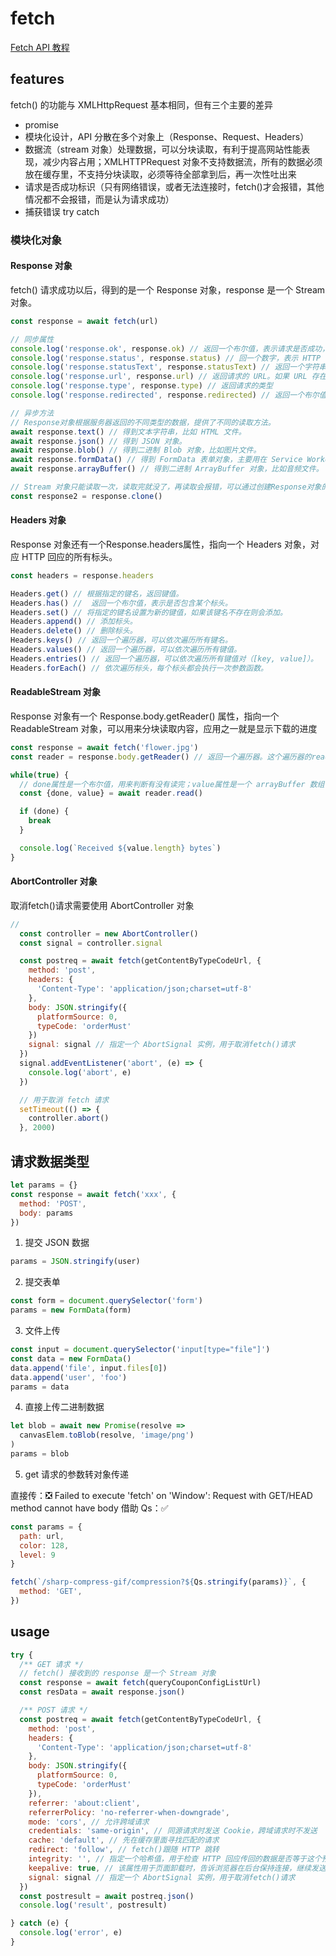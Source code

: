 # fetch

[Fetch API 教程](https://www.ruanyifeng.com/blog/2020/12/fetch-tutorial.html)

## features

fetch() 的功能与 XMLHttpRequest 基本相同，但有三个主要的差异

- promise
- 模块化设计，API 分散在多个对象上（Response、Request、Headers）
- 数据流（stream 对象）处理数据，可以分块读取，有利于提高网站性能表现，减少内容占用；XMLHTTPRequest 对象不支持数据流，所有的数据必须放在缓存里，不支持分块读取，必须等待全部拿到后，再一次性吐出来
- 请求是否成功标识（只有网络错误，或者无法连接时，fetch()才会报错，其他情况都不会报错，而是认为请求成功）
- 捕获错误 try catch

### 模块化对象

#### Response 对象

fetch() 请求成功以后，得到的是一个 Response 对象，response 是一个 Stream 对象。

```js
const response = await fetch(url)

// 同步属性
console.log('response.ok', response.ok) // 返回一个布尔值，表示请求是否成功，true对应 HTTP 请求的状态码 200 到 299，false对应其他的状态码
console.log('response.status', response.status) // 回一个数字，表示 HTTP 回应的状态码
console.log('response.statusText', response.statusText) // 返回一个字符串，表示 HTTP 回应的状态信息（例如请求成功以后，服务器返回"OK"）
console.log('response.url', response.url) // 返回请求的 URL。如果 URL 存在跳转，该属性返回的是最终 URL
console.log('response.type', response.type) // 返回请求的类型
console.log('response.redirected', response.redirected) // 返回一个布尔值，表示请求是否发生过跳转

// 异步方法
// Response对象根据服务器返回的不同类型的数据，提供了不同的读取方法。
await response.text() // 得到文本字符串，比如 HTML 文件。
await response.json() // 得到 JSON 对象。
await response.blob() // 得到二进制 Blob 对象，比如图片文件。
await response.formData() // 得到 FormData 表单对象，主要用在 Service Worker 里面，拦截用户提交的表单，修改某些数据以后，再提交给服务器。
await response.arrayBuffer() // 得到二进制 ArrayBuffer 对象，比如音频文件。

// Stream 对象只能读取一次，读取完就没了，再读取会报错，可以通过创建Response对象的副本，实现多次读取。
const response2 = response.clone()
```

#### Headers 对象

Response 对象还有一个Response.headers属性，指向一个 Headers 对象，对应 HTTP 回应的所有标头。

```js
const headers = response.headers

Headers.get() // 根据指定的键名，返回键值。
Headers.has() //  返回一个布尔值，表示是否包含某个标头。
Headers.set() // 将指定的键名设置为新的键值，如果该键名不存在则会添加。
Headers.append() // 添加标头。
Headers.delete() // 删除标头。
Headers.keys() // 返回一个遍历器，可以依次遍历所有键名。
Headers.values() // 返回一个遍历器，可以依次遍历所有键值。
Headers.entries() // 返回一个遍历器，可以依次遍历所有键值对（[key, value]）。
Headers.forEach() // 依次遍历标头，每个标头都会执行一次参数函数。
```

#### ReadableStream 对象

Response 对象有一个 Response.body.getReader() 属性，指向一个 ReadableStream 对象，可以用来分块读取内容，应用之一就是显示下载的进度

```js
const response = await fetch('flower.jpg')
const reader = response.body.getReader() // 返回一个遍历器。这个遍历器的read()方法每次返回一个对象，表示本次读取的内容块。

while(true) {
  // done属性是一个布尔值，用来判断有没有读完；value属性是一个 arrayBuffer 数组，表示内容块的内容，而value.length属性是当前块的大小。
  const {done, value} = await reader.read()

  if (done) {
    break
  }

  console.log(`Received ${value.length} bytes`)
}
```

#### AbortController 对象

取消fetch()请求需要使用 AbortController 对象

```js
// 
  const controller = new AbortController()
  const signal = controller.signal

  const postreq = await fetch(getContentByTypeCodeUrl, {
    method: 'post',
    headers: {
      'Content-Type': 'application/json;charset=utf-8'
    },
    body: JSON.stringify({
      platformSource: 0,
      typeCode: 'orderMust'
    })
    signal: signal // 指定一个 AbortSignal 实例，用于取消fetch()请求
  })
  signal.addEventListener('abort', (e) => {
    console.log('abort', e)
  })

  // 用于取消 fetch 请求
  setTimeout(() => {
    controller.abort()
  }, 2000)
```

## 请求数据类型

```js
let params = {}
const response = await fetch('xxx', {
  method: 'POST',
  body: params
})
```

1. 提交 JSON 数据
```js
params = JSON.stringify(user)
```

2. 提交表单
```js
const form = document.querySelector('form')
params = new FormData(form)
```

3. 文件上传
```js
const input = document.querySelector('input[type="file"]')
const data = new FormData()
data.append('file', input.files[0])
data.append('user', 'foo')
params = data
```

4. 直接上传二进制数据
```js
let blob = await new Promise(resolve =>   
  canvasElem.toBlob(resolve, 'image/png')
)
params = blob
```

5. get 请求的参数转对象传递

直接传：❎ Failed to execute 'fetch' on 'Window': Request with GET/HEAD method cannot have body
借助 Qs：✅

```js
const params = {
  path: url,
  color: 128,
  level: 9
}

fetch(`/sharp-compress-gif/compression?${Qs.stringify(params)}`, {
  method: 'GET',
})
```

## usage

```js
try {
  /** GET 请求 */
  // fetch() 接收到的 response 是一个 Stream 对象
  const response = await fetch(queryCouponConfigListUrl)
  const resData = await response.json()

  /** POST 请求 */
  const postreq = await fetch(getContentByTypeCodeUrl, {
    method: 'post',
    headers: {
      'Content-Type': 'application/json;charset=utf-8'
    },
    body: JSON.stringify({
      platformSource: 0,
      typeCode: 'orderMust'
    }),
    referrer: 'about:client',
    referrerPolicy: 'no-referrer-when-downgrade',
    mode: 'cors', // 允许跨域请求
    credentials: 'same-origin', // 同源请求时发送 Cookie，跨域请求时不发送
    cache: 'default', // 先在缓存里面寻找匹配的请求
    redirect: 'follow', // fetch()跟随 HTTP 跳转
    integrity: '', // 指定一个哈希值，用于检查 HTTP 回应传回的数据是否等于这个预先设定的哈希值。比如，下载文件时，检查文件的 SHA-256 哈希值是否相符，确保没有被篡改。
    keepalive: true, // 该属性用于页面卸载时，告诉浏览器在后台保持连接，继续发送数据
    signal: signal // 指定一个 AbortSignal 实例，用于取消fetch()请求
  })
  const postresult = await postreq.json()
  console.log('result', postresult)

} catch (e) {
  console.log('error', e)
}
```